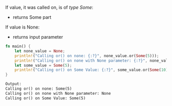 If value, it was called on, is of *type Some*:
- returns Some part

If value is None:
- returns input parameter

```Rust
fn main() {
	let none_value = None;
	println!("Calling or() on none: {:?}", none_value.or(Some(5)));
	println!("Calling or() on none with None parameter: {:?}", none_value.or(None));
	let some_value = Some(5);
	println!("Calling or() on Some Value: {:?}", some_value.or(Some(10)));
}
```
```txt
Output:
Calling or() on none: Some(5)
Calling or() on none with None parameter: None
Calling or() on Some Value: Some(5)
```